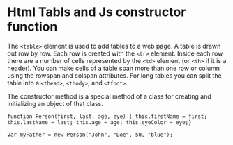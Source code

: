 # Html Tabls and Js constructor function

The `<table>` element is used to add tables to a web page. A table is drawn out row by row. Each row is created
with the `<tr>` element. Inside each row there are a number of cells
represented by the `<td>` element (or `<th>` if it is a header). You can make cells of a table span more than one row
or column using the rowspan and colspan attributes. For long tables you can split the table into a `<thead>`,
`<tbody>`, and `<tfoot>`.

The constructor method is a special method of a class for creating and initializing an object of that class.

`function Person(first, last, age, eye) { this.firstName = first; this.lastName = last; this.age = age; this.eyeColor = eye;}`

`var myFather = new Person("John", "Doe", 50, "blue");`
